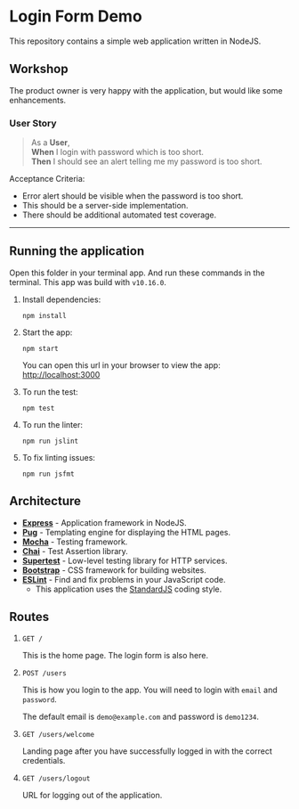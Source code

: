 # Login Form Demo

This repository contains a simple web application written in NodeJS.

## Workshop

The product owner is very happy with the application, but would like some enhancements.

### User Story

> As a **User**, <br>
**When** I login with password which is too short.<br>
**Then** I should see an alert telling me my password is too short.

Acceptance Criteria:

- Error alert should be visible when the password is too short.
- This should be a server-side implementation.
- There should be additional automated test coverage.

---

## Running the application

Open this folder in your terminal app. And run these commands in the terminal. This app was build with `v10.16.0`.

1. Install dependencies:

    ```
    npm install
    ```

2. Start the app:

    ```
    npm start
    ```
    
    You can open this url in your browser to view the app: <http://localhost:3000>
    
3. To run the test:

    ```
    npm test
    ```

4. To run the linter:

    ```
    npm run jslint
    ```

5. To fix linting issues:

    ```
    npm run jsfmt
    ```

## Architecture

- **[Express](https://expressjs.com/)** - Application framework in NodeJS.
- **[Pug](https://pugjs.org)** - Templating engine for displaying the HTML pages.
- **[Mocha](https://mochajs.org/)** - Testing framework.
- **[Chai](https://www.chaijs.com/)** - Test Assertion library.
- **[Supertest](https://github.com/visionmedia/supertest)** - Low-level testing library for HTTP services.
- **[Bootstrap](https://getbootstrap.com/)** - CSS framework for building websites.
- **[ESLint](https://eslint.org/)** - Find and fix problems in your JavaScript code.
    - This application uses the [StandardJS](https://standardjs.com/) coding style.

## Routes

1. `GET /`

    This is the home page. The login form is also here.

2. `POST /users`

    This is how you login to the app. You will need to login with `email` and `password`.

    The default email is `demo@example.com` and password is `demo1234`.

3. `GET /users/welcome`

    Landing page after you have successfully logged in with the correct credentials.

4. `GET /users/logout`

    URL for logging out of the application.